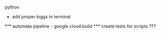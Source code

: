 python
- add proper loggs in terminal

*** automate pipeline - google cloud build
*** create tests for scripts ???



